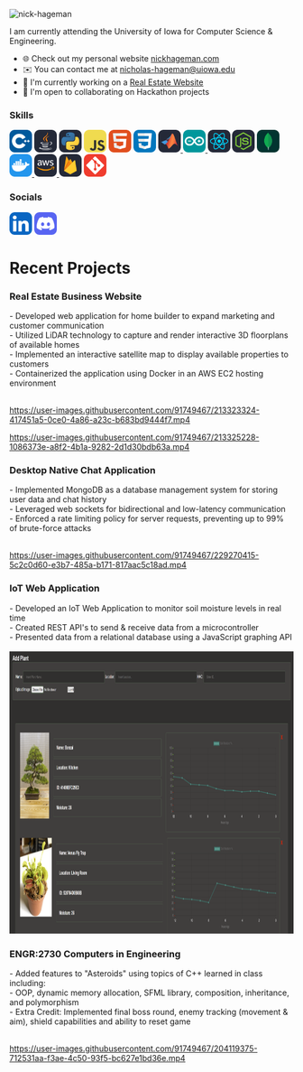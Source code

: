 <p align="left"> <img src="https://komarev.com/ghpvc/?username=nick-hageman&label=Profile%20views&color=0e75b6&style=flat" alt="nick-hageman" /> </p>
I am currently attending the University of Iowa for Computer Science & Engineering.

* 🌐  Check out my personal website [nickhageman.com](http://nickhageman.com)
* ✉️  You can contact me at [nicholas-hageman@uiowa.edu](mailto:nicholas-hageman@uiowa.edu)
* 🏡  I'm currently working on a [Real Estate Website](https://hageman-homes.com)
* 🤝  I'm open to collaborating on Hackathon projects

### Skills

<p align="left">
<a href="https://docs.microsoft.com/en-us/cpp/?view=msvc-170" target="_blank" rel="noreferrer"><img src="https://github.com/tandpfun/skill-icons/blob/main/icons/CPP.svg" width="40" height="40" alt="C++" /></a>
 <a href="https://docs.oracle.com/en/java/" target="_blank" rel="noreferrer"><img src="https://github.com/tandpfun/skill-icons/blob/main/icons/Java-Dark.svg" width="40" height="40" alt="JAVA" /></a>
<a href="https://www.python.org/" target="_blank" rel="noreferrer"><img src="https://github.com/tandpfun/skill-icons/blob/main/icons/Python-Dark.svg" width="40" height="40" alt="Python" /></a>
<a href="https://developer.mozilla.org/en-US/docs/Web/JavaScript" target="_blank" rel="noreferrer"><img src="https://github.com/tandpfun/skill-icons/blob/main/icons/JavaScript.svg" width="40" height="40" alt="JavaScript" /></a>
<a href="https://developer.mozilla.org/en-US/docs/Glossary/HTML5" target="_blank" rel="noreferrer"><img src="https://github.com/tandpfun/skill-icons/blob/main/icons/HTML.svg" width="40" height="40" alt="HTML5" /></a>
<a href="https://www.w3.org/TR/CSS/#css" target="_blank" rel="noreferrer"><img src="https://github.com/tandpfun/skill-icons/blob/main/icons/CSS.svg" width="40" height="40" alt="CSS3" /></a>
<a href="https://www.mathworks.com/" target="_blank" rel="noreferrer"> <img src="https://github.com/tandpfun/skill-icons/blob/main/icons/Matlab-Dark.svg" alt="matlab" width="40" height="40"/> </a>
<a href="https://www.arduino.cc/" target="_blank" rel="noreferrer"> <img src="https://github.com/tandpfun/skill-icons/blob/main/icons/Arduino.svg" alt="arduino" width="40" height="40"/> </a>
<a href="https://react.dev/" target="_blank" rel="noreferrer"><img src="https://github.com/tandpfun/skill-icons/blob/main/icons/React-Dark.svg" width="40" height="40" alt="ReactJS" /></a>
<a href="https://nodejs.org/en/" target="_blank" rel="noreferrer"><img src="https://github.com/tandpfun/skill-icons/blob/main/icons/NodeJS-Dark.svg" width="40" height="40" alt="NodeJS" /></a>
<a href="https://www.mongodb.com/" target="_blank" rel="noreferrer"> <img src="https://github.com/tandpfun/skill-icons/blob/main/icons/MongoDB.svg" alt="mongodb" width="40" height="40"/> </a>
<a href="https://www.docker.com/" target="_blank" rel="noreferrer"> <img src="https://github.com/tandpfun/skill-icons/blob/main/icons/Docker.svg" alt="docker" width="40" height="40"/> </a>
<a href="https://aws.amazon.com" target="_blank" rel="noreferrer"> <img src="https://github.com/tandpfun/skill-icons/blob/main/icons/AWS-Dark.svg" alt="aws" width="40" height="40"/> </a>
<a href="https://firebase.google.com/" target="_blank" rel="noreferrer"><img src="https://github.com/tandpfun/skill-icons/blob/main/icons/Firebase-Dark.svg" width="40" height="40" alt="Firebase" /></a>
 <a href="https://git-scm.com/" target="_blank" rel="noreferrer"> <img src="https://github.com/tandpfun/skill-icons/blob/main/icons/Git.svg" alt="git" width="40" height="40"/> </a>

### Socials

<p align="left">
  <a href="https://www.linkedin.com/in/nicholas-hageman-303aa721b" target="_blank" rel="noreferrer"><img src="https://github.com/tandpfun/skill-icons/blob/main/icons/LinkedIn.svg" width="40" height="40" /></a>
  <a href="https://discordapp.com/users/1920" target="_blank" rel="noreferrer"><img src="https://github.com/tandpfun/skill-icons/blob/main/icons/Discord.svg" width="40" height="40" /></a>
</p>

<h1>Recent Projects</h1>

<h3>Real Estate Business Website</h3>
-	Developed web application for home builder to expand marketing and customer communication <br>
-	Utilized LiDAR technology to capture and render interactive 3D floorplans of available homes <br>
-	Implemented an interactive satellite map to display available properties to customers <br>
-	Containerized the application using Docker in an AWS EC2 hosting environment <br><br>


https://user-images.githubusercontent.com/91749467/213323324-417451a5-0ce0-4a86-a23c-b683bd9444f7.mp4

https://user-images.githubusercontent.com/91749467/213325228-1086373e-a8f2-4b1a-9282-2d1d30bdb63a.mp4

<h3>Desktop Native Chat Application</h3>
-	Implemented MongoDB as a database management system for storing user data and chat history<br>
-	Leveraged web sockets for bidirectional and low-latency communication<br>
-	Enforced a rate limiting policy for server requests, preventing up to 99% of brute-force attacks<br><br>

https://user-images.githubusercontent.com/91749467/229270415-5c2c0d60-e3b7-485a-b171-817aac5c18ad.mp4

<h3>IoT Web Application</h3>
-	Developed an IoT Web Application to monitor soil moisture levels in real time <br>
-	Created REST API's to send & receive data from a microcontroller <br>
-	Presented data from a relational database using a JavaScript graphing API <br><br>
<img src="screenshot5.PNG" width="1000px;" height="500px">

<h3>ENGR:2730 Computers in Engineering</h3>
-	Added features to "Asteroids" using topics of C++ learned in class including:<br>
-	OOP, dynamic memory allocation, SFML library, composition, inheritance, and polymorphism <br>
-	Extra Credit: Implemented final boss round, enemy tracking (movement & aim), shield capabilities and ability to reset game <br><br>

https://user-images.githubusercontent.com/91749467/204119375-712531aa-f3ae-4c50-93f5-bc627e1bd36e.mp4


